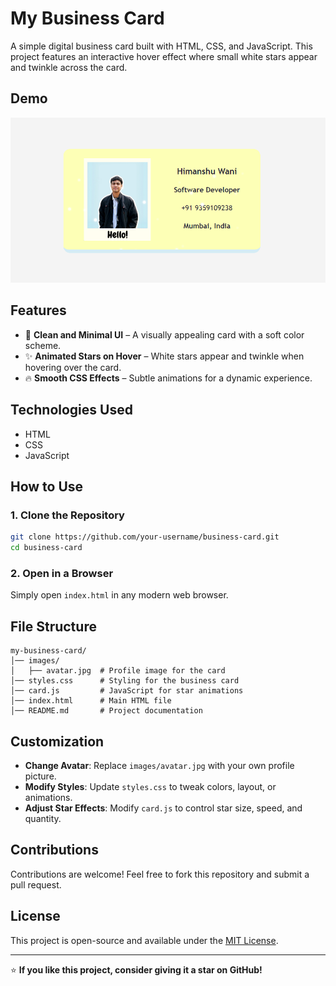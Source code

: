 # My Business Card

A simple digital business card built with HTML, CSS, and JavaScript. This project features an interactive hover effect where small white stars appear and twinkle across the card.

## Demo
![Demo Preview](images/demo.png)

## Features
- 🎨 **Clean and Minimal UI** – A visually appealing card with a soft color scheme.
- ✨ **Animated Stars on Hover** – White stars appear and twinkle when hovering over the card.
- 🔥 **Smooth CSS Effects** – Subtle animations for a dynamic experience.

## Technologies Used
- HTML
- CSS
- JavaScript

## How to Use
### 1. Clone the Repository
```sh
git clone https://github.com/your-username/business-card.git
cd business-card
```
### 2. Open in a Browser
Simply open `index.html` in any modern web browser.

## File Structure
```
my-business-card/
│── images/
│   ├── avatar.jpg  # Profile image for the card
│── styles.css      # Styling for the business card
│── card.js         # JavaScript for star animations
│── index.html      # Main HTML file
│── README.md       # Project documentation
```

## Customization
- **Change Avatar**: Replace `images/avatar.jpg` with your own profile picture.
- **Modify Styles**: Update `styles.css` to tweak colors, layout, or animations.
- **Adjust Star Effects**: Modify `card.js` to control star size, speed, and quantity.

## Contributions
Contributions are welcome! Feel free to fork this repository and submit a pull request.

## License
This project is open-source and available under the [MIT License](LICENSE).

---
⭐ **If you like this project, consider giving it a star on GitHub!**

